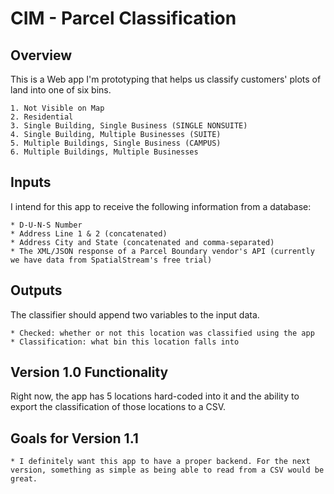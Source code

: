 # CIM - Parcel Classification 

## Overview

This is a Web app I'm prototyping that helps us classify customers' plots of land into one of six bins.

	1. Not Visible on Map
	2. Residential
	3. Single Building, Single Business (SINGLE NONSUITE)
	4. Single Building, Multiple Businesses (SUITE)
	5. Multiple Buildings, Single Business (CAMPUS)
	6. Multiple Buildings, Multiple Businesses

## Inputs

I intend for this app to receive the following information from a database:

	* D-U-N-S Number
	* Address Line 1 & 2 (concatenated)
	* Address City and State (concatenated and comma-separated)
	* The XML/JSON response of a Parcel Boundary vendor's API (currently we have data from SpatialStream's free trial)

## Outputs

The classifier should append two variables to the input data.

	* Checked: whether or not this location was classified using the app
	* Classification: what bin this location falls into

## Version 1.0 Functionality

Right now, the app has 5 locations hard-coded into it and the ability to export the classification of those locations to a CSV.

## Goals for Version 1.1

	* I definitely want this app to have a proper backend. For the next version, something as simple as being able to read from a CSV would be great.
	


